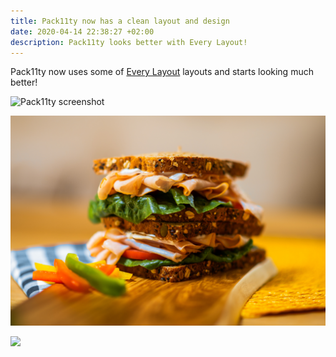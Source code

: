 ```yaml
---
title: Pack11ty now has a clean layout and design
date: 2020-04-14 22:38:27 +02:00
description: Pack11ty looks better with Every Layout!
---
```


Pack11ty now uses some of [Every Layout](https://every-layout.dev/) layouts and starts looking much better!

![Pack11ty screenshot](pack11ty-screenshot.png "Pack11ty's design as of 14th April 2020")

![A sandwich](yummy.jpg "A yummy sandwich")

<img sizes="(min-width: 740px) 740px, (min-width: 320px) 100vw"
 src="https://applegate-images.s3.amazonaws.com/IMG_0418.jpg?ch=Width,DPR"
/>
